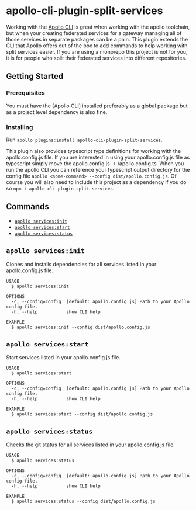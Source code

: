# apollo-cli-plugin-split-services

Working with the [Apollo CLI](https://www.npmjs.com/package/apollo) is great when working with the apollo toolchain, but when your
creating federated services for a gateway managing all of those services in separate packages can be a pain. This plugin extends the CLI
that Apollo offers out of the box to add commands to help working with split services easier. If you are using a monorepo this project is
not for you, it is for people who split their federated services into different repositories.

## Getting Started

### Prerequisites
You must have the [Apollo CLI] installed preferably as a global package but as a project level dependency is also fine.

### Installing
Run `apollo plugins:install apollo-cli-plugin-split-services`.

This plugin also provides typescript type definitions for working with the apollo.config.js file. If you are interested in using your
apollo.config.js file as typescript simply move the apollo.config.js -> <typescript-src-dir>/apollo.config.ts. When you run the apollo
CLI you can reference your typescript output directory for the config file `apollo <some-command> --config dist/apollo.config.js`. Of
course you will also need to include this project as a dependency if you do so `npm i apollo-cli-plugin-split-services`.

## Commands
<!-- commands -->
* [`apollo services:init`](#apollo-servicesinit)
* [`apollo services:start`](#apollo-servicesstart)
* [`apollo services:status`](#apollo-servicesstatus)

## `apollo services:init`

Clones and installs dependencies for all services listed in your apollo.config.js file.

```
USAGE
  $ apollo services:init

OPTIONS
  -c, --config=config  [default: apollo.config.js] Path to your Apollo config file.
  -h, --help           show CLI help

EXAMPLE
  $ apollo services:init --config dist/apollo.config.js
```

## `apollo services:start`

Start services listed in your apollo.config.js file.

```
USAGE
  $ apollo services:start

OPTIONS
  -c, --config=config  [default: apollo.config.js] Path to your Apollo config file.
  -h, --help           show CLI help

EXAMPLE
  $ apollo services:start --config dist/apollo.config.js
```

## `apollo services:status`

Checks the git status for all services listed in your apollo.config.js file.

```
USAGE
  $ apollo services:status

OPTIONS
  -c, --config=config  [default: apollo.config.js] Path to your Apollo config file.
  -h, --help           show CLI help

EXAMPLE
  $ apollo services:status --config dist/apollo.config.js
```
<!-- commandsstop -->
